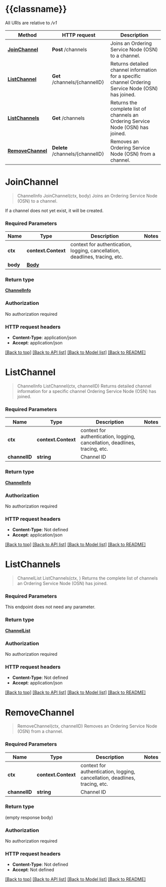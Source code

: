 # {{classname}}

All URIs are relative to */v1*

Method | HTTP request | Description
------------- | ------------- | -------------
[**JoinChannel**](ChannelsApi.md#JoinChannel) | **Post** /channels | Joins an Ordering Service Node (OSN) to a channel.
[**ListChannel**](ChannelsApi.md#ListChannel) | **Get** /channels/{channelID} | Returns detailed channel information for a specific channel Ordering Service Node (OSN) has joined.
[**ListChannels**](ChannelsApi.md#ListChannels) | **Get** /channels | Returns the complete list of channels an Ordering Service Node (OSN) has joined.
[**RemoveChannel**](ChannelsApi.md#RemoveChannel) | **Delete** /channels/{channelID} | Removes an Ordering Service Node (OSN) from a channel.

# **JoinChannel**
> ChannelInfo JoinChannel(ctx, body)
Joins an Ordering Service Node (OSN) to a channel.

If a channel does not yet exist, it will be created.

### Required Parameters

Name | Type | Description  | Notes
------------- | ------------- | ------------- | -------------
 **ctx** | **context.Context** | context for authentication, logging, cancellation, deadlines, tracing, etc.
  **body** | [**Body**](Body.md)|  | 

### Return type

[**ChannelInfo**](channelInfo.md)

### Authorization

No authorization required

### HTTP request headers

 - **Content-Type**: application/json
 - **Accept**: application/json

[[Back to top]](#) [[Back to API list]](../README.md#documentation-for-api-endpoints) [[Back to Model list]](../README.md#documentation-for-models) [[Back to README]](../README.md)

# **ListChannel**
> ChannelInfo ListChannel(ctx, channelID)
Returns detailed channel information for a specific channel Ordering Service Node (OSN) has joined.

### Required Parameters

Name | Type | Description  | Notes
------------- | ------------- | ------------- | -------------
 **ctx** | **context.Context** | context for authentication, logging, cancellation, deadlines, tracing, etc.
  **channelID** | **string**| Channel ID | 

### Return type

[**ChannelInfo**](channelInfo.md)

### Authorization

No authorization required

### HTTP request headers

 - **Content-Type**: Not defined
 - **Accept**: application/json

[[Back to top]](#) [[Back to API list]](../README.md#documentation-for-api-endpoints) [[Back to Model list]](../README.md#documentation-for-models) [[Back to README]](../README.md)

# **ListChannels**
> ChannelList ListChannels(ctx, )
Returns the complete list of channels an Ordering Service Node (OSN) has joined.

### Required Parameters
This endpoint does not need any parameter.

### Return type

[**ChannelList**](channelList.md)

### Authorization

No authorization required

### HTTP request headers

 - **Content-Type**: Not defined
 - **Accept**: application/json

[[Back to top]](#) [[Back to API list]](../README.md#documentation-for-api-endpoints) [[Back to Model list]](../README.md#documentation-for-models) [[Back to README]](../README.md)

# **RemoveChannel**
> RemoveChannel(ctx, channelID)
Removes an Ordering Service Node (OSN) from a channel.

### Required Parameters

Name | Type | Description  | Notes
------------- | ------------- | ------------- | -------------
 **ctx** | **context.Context** | context for authentication, logging, cancellation, deadlines, tracing, etc.
  **channelID** | **string**| Channel ID | 

### Return type

 (empty response body)

### Authorization

No authorization required

### HTTP request headers

 - **Content-Type**: Not defined
 - **Accept**: Not defined

[[Back to top]](#) [[Back to API list]](../README.md#documentation-for-api-endpoints) [[Back to Model list]](../README.md#documentation-for-models) [[Back to README]](../README.md)

